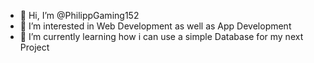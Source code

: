 - 👋 Hi, I’m @PhilippGaming152
- 👀 I’m interested in Web Development as well as App Development
- 🌱 I’m currently learning how i can use a simple Database for my next Project


<!---
PhilippGaming152/PhilippGaming152 is a ✨ special ✨ repository because its `README.md` (this file) appears on your GitHub profile.
You can click the Preview link to take a look at your changes.
--->
